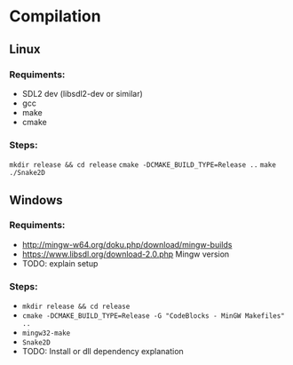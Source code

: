 # Compilation
## Linux

### Requiments:

- SDL2 dev (libsdl2-dev or similar)
- gcc
- make
- cmake

### Steps:

`mkdir release && cd release`
`cmake -DCMAKE_BUILD_TYPE=Release ..`
`make`
`./Snake2D`

## Windows

### Requiments:

- http://mingw-w64.org/doku.php/download/mingw-builds
- https://www.libsdl.org/download-2.0.php Mingw version
- TODO: explain setup

### Steps:

- `mkdir release && cd release`
- `cmake -DCMAKE_BUILD_TYPE=Release -G "CodeBlocks - MinGW Makefiles" ..`
- `mingw32-make`
- `Snake2D`
- TODO: Install or dll dependency explanation 
